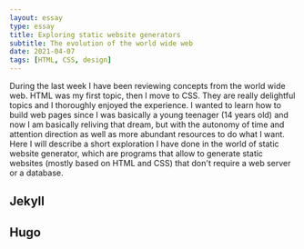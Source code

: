 ```yaml
---
layout: essay
type: essay
title: Exploring static website generators
subtitle: The evolution of the world wide web
date: 2021-04-07
tags: [HTML, CSS, design]
---
```

During the last week I have been reviewing concepts from the world wide web. HTML was my first topic, then I move to CSS. They are really delightful topics and I thoroughly enjoyed the experience. I wanted to learn how to build web pages since I was basically a young teenager (14 years old) and now I am basically reliving that dream, but with the autonomy of time and attention direction as well as more abundant resources to do what I want. Here I will describe a short exploration I have done in the world of static website generator, which are programs that allow to generate static websites (mostly based on HTML and CSS) that don't require a web server or a database. 

## Jekyll

## Hugo